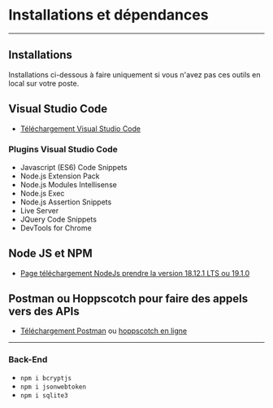 # Installations et dépendances

---

## Installations

Installations ci-dessous à faire uniquement si vous n'avez pas ces outils en local sur votre poste.

## Visual Studio Code

- [Téléchargement Visual Studio Code](https://code.visualstudio.com/download)

### Plugins Visual Studio Code

- Javascript (ES6) Code Snippets
- Node.js Extension Pack
- Node.js Modules Intellisense
- Node.js Exec
- Node.js Assertion Snippets
- Live Server
- JQuery Code Snippets
- DevTools for Chrome

## Node JS et NPM

- [Page téléchargement NodeJs prendre la version 18.12.1 LTS ou 19.1.0](https://nodejs.org/en/)

## Postman ou Hoppscotch pour faire des appels vers des APIs

- [Téléchargement Postman](https://www.postman.com/) ou [hoppscotch en ligne](https://hoppscotch.io/)

---

### Back-End

- `npm i bcryptjs`
- `npm i jsonwebtoken`
- `npm i sqlite3`